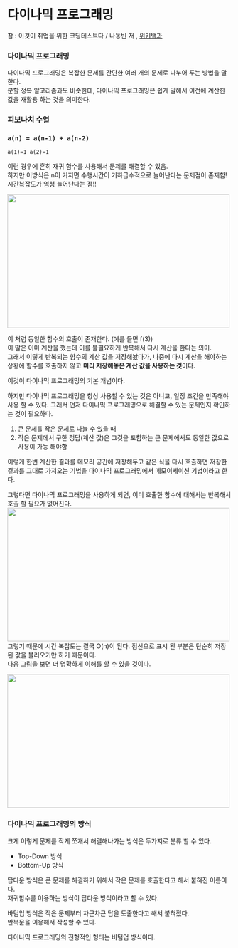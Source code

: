 # 다이나믹 프로그래밍

참 : 이것이 취업을 위한 코딩테스트다 / 나동빈 저 , [위키백과](https://ko.wikipedia.org/wiki/%EB%8F%99%EC%A0%81_%EA%B3%84%ED%9A%8D%EB%B2%95)

### **다이나믹 프로그래밍**

다이나믹 프로그래밍은 복잡한 문제를 간단한 여러 개의 문제로 나누어 푸는 방법을 말한다.  
분할 정복 알고리즘과도 비슷한데, 다이나믹 프로그래밍은 쉽게 말해서 이전에 계산한 값을 재활용 하는 것을 의미한다.

### **피보나치 수열**

### `a(n) = a(n-1) + a(n-2)`

`a(1)=1 a(2)=1`

이런 경우에 흔히 재귀 함수를 사용해서 문제를 해결할 수 있음.  
하지만 이방식은 n이 커지면 수행시간이 기하급수적으로 늘어난다는 문제점이 존재함!  
시간복잡도가 엄청 늘어난다는 점!!

<img src="https://user-images.githubusercontent.com/71161576/114683865-5939cb80-9d4b-11eb-917e-e5b7f434e987.png" width=500 height=300>

이 처럼 동일한 함수의 호출이 존재한다. (예를 들면 f(3))  
이 말은 이미 계산을 했는데 이를 불필요하게 반복해서 다시 계산을 한다는 의미.  
그래서 이렇게 반복되는 함수의 계산 값을 저장해놨다가, 나중에 다시 계산을 해야하는 상황에 함수를 호출하지 않고 **미리 저장해놓은 계산 값을 사용하는 것**이다.

이것이 다이나믹 프로그래밍의 기본 개념이다.

하지만 다이나믹 프로그래밍을 항상 사용할 수 있는 것은 아니고, 일정 조건을 만족해야 사용 할 수 있다. 그래서 먼저 다이나믹 프로그래밍으로 해결할 수 있는 문제인지 확인하는 것이 필요하다.

1. 큰 문제를 작은 문제로 나눌 수 있을 때
2. 작은 문제에서 구한 정답(계산 값)은 그것을 포함하는 큰 문제에서도 동일한 값으로 사용이 가능 해야함

이렇게 한번 계산한 결과를 메모리 공간에 저장해두고 같은 식을 다시 호출하면 저장한 결과를 그대로 가져오는 기법을 다이나믹 프로그래밍에서 메모이제이션 기법이라고 한다.

그렇다면 다이나믹 프로그래밍을 사용하게 되면, 이미 호출한 함수에 대해서는 반복해서 호출 할 필요가 없어진다.  
<img src="https://user-images.githubusercontent.com/71161576/114685018-728f4780-9d4c-11eb-92ea-12a91a6f8abc.png" width=500 height=300>  
그렇기 때문에 시간 복잡도는 결국 O(n)이 된다. 점선으로 표시 된 부분은 단순히 저장된 값을 불러오기만 하기 때문이다.  
다음 그림을 보면 더 명확하게 이해를 할 수 있을 것이다.

<img src="https://user-images.githubusercontent.com/71161576/114685029-74f1a180-9d4c-11eb-9084-04b68c590039.png" width=500 height=300>

### **다이나믹 프로그래밍의 방식**

크게 이렇게 문제를 작게 쪼개서 해결해나가는 방식은 두가지로 분류 할 수 있다.

- Top-Down 방식
- Bottom-Up 방식

탑다운 방식은 큰 문제를 해결하기 위해서 작은 문제를 호출한다고 해서 붙혀진 이름이다.  
재귀함수를 이용하는 방식이 탑다운 방식이라고 할 수 있다.

바텀업 방식은 작은 문제부터 차근차근 답을 도출한다고 해서 붙혀졌다.  
반복문을 이용해서 작성할 수 있다.

다이나믹 프로그래밍의 전형적인 형태는 바텀업 방식이다.
